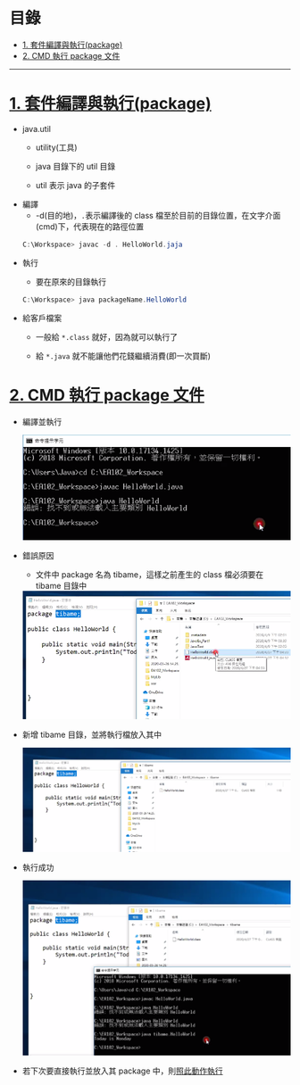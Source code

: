 <h1 id="top">目錄</h1>

- [1. 套件編譯與執行(package)](#s1)
- [2. CMD 執行 package 文件](#s2)

---

# <a id="s1" class="md-title" href="#top">1. 套件編譯與執行(package)</a>

- java.util

  - utility(工具)

  - java 目錄下的 util 目錄

  - util 表示 java 的子套件

- <div id="buildAndRunJava">編譯</div>

  - -d(目的地)，`.`表示編譯後的 class 檔至於目前的目錄位置，在文字介面(cmd)下，代表現在的路徑位置

  ```cs
  C:\Workspace> javac -d . HelloWorld.jaja
  ```

- 執行

  - 要在原來的目錄執行

  ```cs
  C:\Workspace> java packageName.HelloWorld
  ```

- 給客戶檔案

  - 一般給 `*.class` 就好，因為就可以執行了

  - 給 `*.java` 就不能讓他們花錢繼續消費(即一次買斷)

# <a id="s2" class="md-title" href="#top">2. CMD 執行 package 文件</a>

- 編譯並執行

  <div style="text-align:center">
    <img src="./image/12-1_01.png">
  </div>

- 錯誤原因

  - 文件中 package 名為 tibame，這樣之前產生的 class 檔必須要在 tibame 目錄中

  <div style="text-align:center">
    <img src="./image/12-1_02.png">
  </div>

- 新增 tibame 目錄，並將執行檔放入其中

  <div style="text-align:center">
    <img src="./image/12-1_03.png">
  </div>

- 執行成功

  <div style="text-align:center">
    <img src="./image/12-1_04.png">
  </div>

- 若下次要直接執行並放入其 package 中，則[照此動作執行](#buildAndRunJava)
